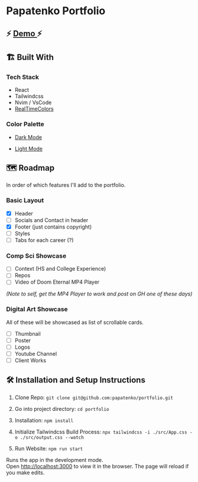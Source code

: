 # Papatenko Portfolio

## ⚡ [ Demo ](https://papatenko-portfolio.netlify.app/) ⚡

## 🏗️ Built With

### Tech Stack

- React
- Tailwindcss
- Nvim / VsCode
- [ RealTimeColors ](https://www.realtimecolors.com/)

### Color Palette

- [Dark Mode](https://www.realtimecolors.com/?colors=ebecef-0f101a-9ea6d6-233285-344bdf&fonts=Inter-Inter)

- [Light Mode](https://www.realtimecolors.com/?colors=101114-e5e6f0-293161-7a89dc-2037cb&fonts=Inter-Inter)

## 🗺️ Roadmap

In order of which features I'll add to the portfolio.

### Basic Layout

- [x] Header
- [ ] Socials and Contact in header
- [x] Footer (just contains copyright)
- [ ] Styles
- [ ] Tabs for each career (?)

### Comp Sci Showcase

- [ ] Context (HS and College Experience)
- [ ] Repos
- [ ] Video of Doom Eternal MP4 Player

_(Note to self, get the MP4 Player to work and post on GH one of these days)_

### Digital Art Showcase

All of these will be showcased as list of scrollable cards.

- [ ] Thumbnail
- [ ] Poster
- [ ] Logos
- [ ] Youtube Channel
- [ ] Client Works

## 🛠️ Installation and Setup Instructions

1. Clone Repo: `git clone git@github.com:papatenko/portfolio.git`

2. Go into project directory: `cd portfolio`

3. Installation: `npm install`

4. Initialize Tailwindcss Build Process: `npx tailwindcss -i ./src/App.css -o ./src/output.css --watch`

5. Run Website: `npm run start`

Runs the app in the development mode.\
Open [http://localhost:3000](http://localhost:3000) to view it in the browser.
The page will reload if you make edits.
